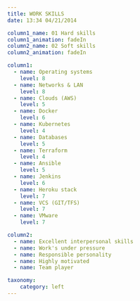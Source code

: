 ```yaml
---
title: WORK SKILLS
date: 13:34 04/21/2014

column1_name: 01 Hard skills
column1_animation: fadeIn
column2_name: 02 Soft skills
column2_animation: fadeIn

column1:
  - name: Operating systems
    level: 8
  - name: Networks & LAN
    level: 8
  - name: Clouds (AWS)
    level: 5
  - name: Docker
    level: 6
  - name: Kubernetes
    level: 4    
  - name: Databases
    level: 5
  - name: Terraform
    level: 4
  - name: Ansible
    level: 5
  - name: Jenkins
    level: 6
  - name: Heroku stack
    level: 7
  - name: VCS (GIT/TFS)
    level: 7
  - name: VMware
    level: 7          

column2:
  - name: Excellent interpersonal skills
  - name: Work's under pressure
  - name: Responsible personality
  - name: Highly motivated
  - name: Team player

taxonomy:
    category: left
---
```

